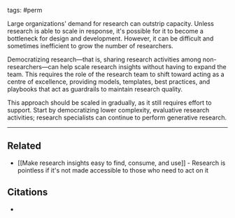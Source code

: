 tags: #perm 

Large organizations' demand for research can outstrip capacity. Unless research is able to scale in response, it's possible for it to become a bottleneck for design and development. However, it can be difficult and sometimes inefficient to grow the number of researchers.

Democratizing research—that is, sharing research activities among non-researchers—can help scale research insights without having to expand the team. This requires the role of the research team to shift toward acting as a centre of excellence, providing models, templates, best practices, and playbooks that act as guardrails to maintain research quality. 

This approach should be scaled in gradually, as it still requires effort to support. Start by democratizing lower complexity, evaluative research activities; research specialists can continue to perform generative research.

---
## Related
- [[Make research insights easy to find, consume, and use]] - Research is pointless if it's not made accessible to those who need to act on it

## Citations
- 